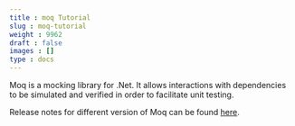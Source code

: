 ```yaml
---
title : moq Tutorial
slug : moq-tutorial
weight : 9962
draft : false
images : []
type : docs
---
```


Moq is a mocking library for .Net.  It allows interactions with dependencies to be simulated and verified in order to facilitate unit testing.

Release notes for different version of Moq can be found [here][1].


  [1]: https://github.com/moq/moq4/blob/master/ReleaseNotes.md

